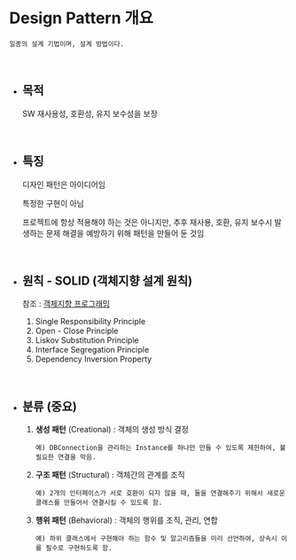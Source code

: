 # Design Pattern 개요

```
일종의 설계 기법이며, 설계 방법이다.
```

<br>

- ## 목적

    SW 재사용성, 호환성, 유지 보수성을 보장

<br>

- ## 특징
    
    디자인 패턴은 아이디어임

    특정한 구현이 아님

    프로젝트에 항상 적용해야 하는 것은 아니지만, 추후 재사용, 호환, 유지 보수시 발생하는 문제 해결을 예방하기 위해 패턴을 만들어 둔 것임

<br>

- ## 원칙 - SOLID (객체지향 설계 원칙)

    참조 : [객체지향 프로그래밍](https://github.com/choi1k/CS_Interview/blob/main/Software%20Engineering/%EA%B0%9D%EC%B2%B4%EC%A7%80%ED%96%A5%20%ED%94%84%EB%A1%9C%EA%B7%B8%EB%9E%98%EB%B0%8D.md#%EA%B0%9D%EC%B2%B4-%EC%A7%80%ED%96%A5-%EC%84%A4%EA%B3%84-%EC%9B%90%EC%B9%99)

    1. Single Responsibility Principle 
    2. Open - Close Principle
    3. Liskov Substitution Principle
    4. Interface Segregation Principle
    5. Dependency Inversion Property 

<br>

- ## 분류 (중요)

    1. **생성 패턴** (Creational) : 객체의 생성 방식 결정

        ```
        예) DBConnection을 관리하는 Instance를 하나만 만들 수 있도록 제한하여, 불필요한 연결을 막음.
        ```

    2. **구조 패턴** (Structural) : 객체간의 관계를 조직

        ```
        예) 2개의 인터페이스가 서로 호환이 되지 않을 때, 둘을 연결해주기 위해서 새로운 클래스를 만들어서 연결시킬 수 있도록 함.
        ```

    3. **행위 패턴** (Behavioral) : 객체의 행위를 조직, 관리, 연합

        ```
        예) 하위 클래스에서 구현해야 하는 함수 및 알고리즘들을 미리 선언하여, 상속시 이를 필수로 구현하도록 함.
        ```